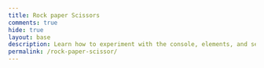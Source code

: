 ```yaml
---
title: Rock paper Scissors
comments: true
hide: true
layout: base
description: Learn how to experiment with the console, elements, and see OOP in action while playing Rock paper Scissors!
permalink: /rock-paper-scissor/
---
```



<div id="mainGameBox" style="max-width:700px;margin:64px auto 48px auto;position:relative;z-index:2;">
  <div id="gameContainer">
    <canvas id='gameCanvas' style="display:none"></canvas>
  </div>
</div>

<script type="module">

  let playerScore = 0;
let computerScore = 0;

    const instructionsStyle = `
  position: relative;
  margin: 64px auto 48px auto;
    background: linear-gradient(135deg, black, purple);
    color: white;
    padding: 30px;
    border-radius: 15px;
    z-index: 1000;
    max-width: 600px;
    width: 90%;
    max-height: 80vh;      /* added */
    overflow-y: auto;      /* added */
    font-family: 'Press Start 2P', cursive;
    border: 3px solid purple;
    box-shadow: 0 0 20px rgba(128, 0, 128, 0.5);
    text-align: center;
    `;

  const instructionsHTML = `
    <h2 style="color: purple; margin-bottom: 20px;">Rock Paper Scissors SHOOT!</h2>
    <div style="margin-bottom: 20px;">
      <p>Play the game from your browser console!</p>
      <p>Type <code>playRPS("rock")</code>, <code>playRPS("paper")</code>, or <code>playRPS("scissors")</code></p>
    </div>
    <div id="images" style="display:flex; justify-content:center; gap:20px; margin-bottom:14px;">
      <button id="rock-btn" style="background:none; border:none; padding:0; cursor:pointer;">
        <img id="rock-img" src="{{site.baseurl}}/images/rps/rock.jpg"
             style="width:100px; border:2px solid white; border-radius:10px;">
      </button>
      <button id="paper-btn" style="background:none; border:none; padding:0; cursor:pointer;">
        <img id="paper-img" src="{{site.baseurl}}/images/rps/paper.jpeg"
             style="width:100px; border:2px solid white; border-radius:10px;">
      </button>
      <button id="scissors-btn" style="background:none; border:none; padding:0; cursor:pointer;">
        <img id="scissors-img" src="{{site.baseurl}}/images/rps/scissors.jpeg"
             style="width:100px; border:2px solid white; border-radius:10px;">
      </button>
    </div>
    <div style="margin-bottom:18px; font-size:1.1em; color:#ffd700;">
      Click any icon to customize using the console!
    </div>
    <!-- mount battle canvas INSIDE the purple box so you can see it -->
    <div id="battleMount" style="display:block; margin:12px auto;"></div>

    <div id="resultBox" style="margin-top: 16px; font-size: 16px; color: yellow;"></div>
  `;
  const container = document.createElement("div");
  container.setAttribute("style", instructionsStyle);
  container.innerHTML = instructionsHTML;
  document.getElementById("mainGameBox").appendChild(container);

  // --- helper: highlight chosen image ---
  function highlightImage(id){
    ["rock-img","paper-img","scissors-img"].forEach(i=>{
      const el = document.getElementById(i);
      if(el) el.style.boxShadow = "";
    });
    const picked = document.getElementById(id);
    if(picked) picked.style.boxShadow = "0 0 30px 10px gold";
  }

  // --- OOP classes ---
  class BattleBackground {
    constructor(image, width, height, speedRatio=0.1){
      this.image = image;
      this.width = width;
      this.height = height;
      this.x = 0; this.y = 0;
      this.speed = 2 * speedRatio;
    }
    update(){ this.x = (this.x - this.speed) % this.width; }
    draw(ctx){
      if(!this.image.complete || this.image.naturalWidth===0) return;
      ctx.drawImage(this.image, this.x, this.y, this.width, this.height);
      ctx.drawImage(this.image, this.x + this.width, this.y, this.width, this.height);
    }
  }

  class BattleSprite {
    constructor(image, width, height, x, y){
      this.image = image;
      this.width = width; this.height = height;
      this.homeX = x; this.homeY = y;
      this.x = x; this.y = y;
      this.targetX = x; this.targetY = y;
      this.opacity = 1; this.scale = 1; this.rotation = 0;
      this.animating = false;
    }
    update(){
      if(this.animating){
        this.x += (this.targetX - this.x)*0.12;
        this.y += (this.targetY - this.y)*0.12;
      } else {
        // drift gently back to home
        this.x += (this.homeX - this.x)*0.08;
        this.y += (this.homeY - this.y)*0.08;
      }
    }
    draw(ctx){
      if(!this.image.complete || this.image.naturalWidth===0) return;
      ctx.save();
      ctx.globalAlpha = this.opacity;
      ctx.translate(this.x + this.width/2, this.y + this.height/2);
      ctx.rotate(this.rotation);
      ctx.scale(this.scale, this.scale);
      ctx.drawImage(this.image, -this.width/2, -this.height/2, this.width, this.height);
      ctx.restore();
    }
    resetVisuals(){
      this.opacity = 1; this.scale = 1; this.rotation = 0;
    }
    resetPosition(){
      this.x = this.homeX; this.y = this.homeY;
      this.targetX = this.homeX; this.targetY = this.homeY;
      this.animating = false;
    }
  }

  // --- Canvas mounted inside purple box ---
  const battleCanvas = document.createElement('canvas');
  battleCanvas.width = 360;
  battleCanvas.height = 180;
  battleCanvas.style.display = 'block';
  battleCanvas.style.margin = '0 auto';
  battleCanvas.style.background = '#111';
  battleCanvas.style.borderRadius = '12px';
  battleCanvas.style.boxShadow = '0 2px 12px rgba(0,0,0,0.18)';
  document.getElementById('battleMount').appendChild(battleCanvas);
  const ctx = battleCanvas.getContext('2d');

  // --- assets ---
  const bgImage = new Image();
  bgImage.src = '{{site.baseurl}}/images/platformer/backgrounds/alien_planet1.jpg';

  const rockImg = new Image();
  rockImg.src = '{{site.baseurl}}/images/rps/rock.jpg';
  const paperImg = new Image();
  paperImg.src = '{{site.baseurl}}/images/rps/paper.jpeg';
  const scissorsImg = new Image();
  scissorsImg.src = '{{site.baseurl}}/images/rps/scissors.jpeg';

  const bg = new BattleBackground(bgImage, battleCanvas.width, battleCanvas.height, 0.12);

  const sprites = {
  rock:     new BattleSprite(rockImg,     96, 96,  10, 42),
  paper:    new BattleSprite(paperImg,    96, 96, 132, 42),
  scissors: new BattleSprite(scissorsImg, 96, 96, 254, 42)
  };

  function resetAll(){
    Object.values(sprites).forEach(s=>{
      s.resetVisuals();
    });
    sprites.rock.x = 10; sprites.rock.y = 42; sprites.rock.targetX = 10; sprites.rock.targetY = 42; sprites.rock.homeX = 10; sprites.rock.homeY = 42;
    sprites.paper.x = 132; sprites.paper.y = 42; sprites.paper.targetX = 132; sprites.paper.targetY = 42; sprites.paper.homeX = 132; sprites.paper.homeY = 42;
    sprites.scissors.x = 254; sprites.scissors.y = 42; sprites.scissors.targetX = 254; sprites.scissors.targetY = 42; sprites.scissors.homeX = 254; sprites.scissors.homeY = 42;
  }

  // --- global battle state, rendered by a continuous loop ---
  const battle = {
    active: false,
    winner: null,
    loser: null,
    frames: 0,
    max: 120,
    tie: null
  };

  function startBattle(winner, loser){
    battle.active = true;
    battle.tie = null;
    battle.winner = winner;
    battle.loser = loser;
    battle.frames = 0;

    // set targets for "winner moves toward loser"
    sprites[winner].animating = true;
    sprites[winner].targetX = sprites[loser].homeX;
    sprites[winner].targetY = sprites[loser].homeY;

    // loser will fade/scale/rotate in the render loop
    sprites[loser].animating = false; // stays put, gets affected visually
  }

  function startTie(choice){
    battle.active = true;
    battle.tie = choice;
    battle.winner = null;
    battle.loser = null;
    battle.frames = 0;

    // small wiggle, no target move
    Object.values(sprites).forEach(s=>{ s.animating = false; });
  }

  // --- continuous render loop (always runs) ---
  function render(){
  ctx.clearRect(0,0,battleCanvas.width,battleCanvas.height);
  bg.update();  bg.draw(ctx);
  // Draw 'Animated Battle: OOP' text (smaller)
  ctx.save();
  ctx.font = "bold 14px 'Press Start 2P', cursive";
  ctx.fillStyle = "cyan";
  ctx.textAlign = "center";
  ctx.fillText("Animated Battle: OOP", battleCanvas.width/2, 24);
  ctx.restore();

    if(battle.active){
      const t = battle.frames / battle.max; // 0..1

      if(battle.tie){
        const wobble = Math.sin(battle.frames*0.3)*4;
        sprites[battle.tie].rotation = wobble * Math.PI/180;
      } else {
        // winner punch-in / pulse
        const w = sprites[battle.winner];
        const l = sprites[battle.loser];

        // winner pulse scale up then down
        const pulse = (battle.frames < battle.max/2)
          ? 1 + (battle.frames/(battle.max/2))*0.2
          : 1.2 - ((battle.frames - battle.max/2)/(battle.max/2))*0.2;
        w.scale = pulse;

        // loser fades & shrinks
        l.opacity = Math.max(0.15, 1 - t*0.85);
        l.scale   = Math.max(0.6, 1 - t*0.4);

        // matchup-specific flair
        if(battle.winner === "rock" && battle.loser === "scissors"){
          l.rotation = -t * (Math.PI/4);
        }
        if(battle.winner === "paper" && battle.loser === "rock"){
          // paper "covers" rock by moving slightly past center
          w.targetX = l.homeX - 6; w.targetY = l.homeY - 6;
        }
        if(battle.winner === "scissors" && battle.loser === "paper"){
          w.rotation =  t * (Math.PI/10);
          l.rotation = -t * (Math.PI/10);
        }
      }

      battle.frames++;
      if(battle.frames >= battle.max){
        battle.active = false;
        Object.values(sprites).forEach(s=>{ s.resetVisuals(); s.animating = false; });
      }
    }

    // update/draw sprites every frame
    Object.values(sprites).forEach(s=>{ s.update(); s.draw(ctx); });

    requestAnimationFrame(render);
  }
  render(); // kick off the engine once

  // --- game logic + console entry point ---
  window.playRPS = function(playerChoice){
    const choices = ["rock","paper","scissors"];
    if(!choices.includes(playerChoice)){
      console.log("Invalid choice. Use 'rock', 'paper', or 'scissors'.");
      return;
    }

    highlightImage(playerChoice+"-img");

    const computerChoice = choices[Math.floor(Math.random()*choices.length)];
    let resultText, winner=null, loser=null;

    if(playerChoice === computerChoice){
      resultText = "Tie!";
      startTie(playerChoice);
    } else if(
      (playerChoice==="rock" && computerChoice==="scissors") ||
      (playerChoice==="paper" && computerChoice==="rock") ||
      (playerChoice==="scissors" && computerChoice==="paper")
    ){
      resultText = "You Win!";
      winner = playerChoice; loser = computerChoice;
    } else {
      resultText = "You Lose!";
      winner = computerChoice; loser = playerChoice;
    }

    // --- Add scores here ---
    if(resultText === "You Win!") playerScore++;
    else if(resultText === "You Lose!") computerScore++;
    console.log(`Score → You: ${playerScore} | Computer: ${computerScore}`);

    document.getElementById("resultBox").innerHTML = `
      <p>You chose: <b>${playerChoice.toUpperCase()}</b></p>
      <p>Computer chose: <b>${computerChoice.toUpperCase()}</b></p>
      <h3 style="color: cyan;">${resultText}</h3>
    `;

    if(winner && loser) startBattle(winner, loser);

    console.log(`You chose: ${playerChoice.toUpperCase()}`);
    console.log(`Computer chose: ${computerChoice.toUpperCase()}`);
    console.log(`Result: ${resultText}`);
};


  class GameObject {
    constructor(id) {
      this.el = document.getElementById(id);
      if (!this.el) throw new Error(`Element #${id} not found`);
    }

    rotate(deg) {
      this.el.style.transform = `rotate(${deg}deg)`;
      return this;
    }

    setBorder(style) {
      this.el.style.border = style;
      return this;
    }

    setWidth(px) {
      this.el.style.width = `${px}px`;
      return this;
    }

    setColor(color) {
      this.el.style.backgroundColor = color;
      return this;
    }

    reset() {
      this.el.style.transform = "";
      this.el.style.border = "";
      this.el.style.width = "";
      this.el.style.backgroundColor = "";
      return this;
    }
  }

  // --- Specialized classes (extend GameObject) ---
  class Rock extends GameObject {
    constructor() { super("rock-img"); }
  }

  class Paper extends GameObject {
    constructor() { super("paper-img"); }
  }

  class Scissors extends GameObject {
    constructor() { super("scissors-img"); }
  }

  // --- Instances (global) ---
  const rock = new Rock();
  const paper = new Paper();
  const scissors = new Scissors();

  window.rock = rock;
  window.paper = paper;
  window.scissors = scissors;

  // --- inspect-learning alerts (unchanged) ---
  document.getElementById("rock-btn").addEventListener("click", () => {
    alert("🪨 Try in the console:\n\nrock.setBorder('4px solid lime');");
  });
  document.getElementById("paper-btn").addEventListener("click", () => {
    alert("📄 Try in the console:\n\npaper.rotate(15);");
  });
  document.getElementById("scissors-btn").addEventListener("click", () => {
    alert("✂️ Try in the console:\n\nscissors.setWidth(150);");
  });
  /* =======================
   🎛️ RPS Plugin Pack (Drop-in)
   Paste below your existing code in the same <script type="module">
   ======================= */

// --- tiny helpers ---
const $ = (sel) => document.querySelector(sel);
const resultBoxEl = document.getElementById("resultBox");

// --- 1) Floating HUD (score, reset, mute, auto) ---
const hud = document.createElement("div");
hud.style.cssText = `
  position: sticky; top: 12px; margin: 0 auto 16px; z-index: 1001;
  display:flex; gap:10px; align-items:center; justify-content:center;
`;
hud.innerHTML = `
  <div style="background:#191919;border:2px solid #7a00ff;border-radius:12px;
              padding:8px 12px;font:600 12px/1.2 system-ui, -apple-system, Segoe UI;
              color:#fff; box-shadow:0 6px 22px rgba(122,0,255,.25);">
    <span id="hudScore">Score → You: 0 | Computer: 0</span>
    <span style="margin-left:10px; opacity:.7;">(R/P/S keys work)</span>
    <div style="margin-top:6px; display:flex; gap:8px; justify-content:center;">
      <button id="btnReset" style="padding:6px 10px;border-radius:8px;border:1px solid #7a00ff;background:#2a2a2a;color:#fff;cursor:pointer;">Reset</button>
      <button id="btnMute"  style="padding:6px 10px;border-radius:8px;border:1px solid #7a00ff;background:#2a2a2a;color:#fff;cursor:pointer;">Mute: Off</button>
      <button id="btnAuto"  style="padding:6px 10px;border-radius:8px;border:1px solid #7a00ff;background:#2a2a2a;color:#fff;cursor:pointer;">Auto-Demo: Off</button>
    </div>
  </div>
`;
document.getElementById("mainGameBox").prepend(hud);

function updateHUD() {
  $("#hudScore").textContent = `Score → You: ${playerScore} | Computer: ${computerScore}`;
}

// --- 2) Persist scores (localStorage) ---
try {
  const saved = JSON.parse(localStorage.getItem("rpsScore") || "{}");
  if (Number.isFinite(saved.player) && Number.isFinite(saved.cpu)) {
    playerScore = saved.player;
    computerScore = saved.cpu;
    updateHUD();
  }
} catch (_) {}

function persistScores() {
  localStorage.setItem("rpsScore", JSON.stringify({ player: playerScore, cpu: computerScore }));
}

// --- 3) Add sounds (WebAudio) with Mute toggle ---
let audioCtx = null;
let muted = false;
function beep(freq = 440, dur = 0.12, type = "sine", gain = 0.06) {
  if (muted) return;
  if (!audioCtx) audioCtx = new (window.AudioContext || window.webkitAudioContext)();
  const o = audioCtx.createOscillator();
  const g = audioCtx.createGain();
  o.type = type; o.frequency.value = freq;
  g.gain.value = gain;
  o.connect(g); g.connect(audioCtx.destination);
  o.start();
  setTimeout(() => { o.stop(); }, dur * 1000);
}
function playWinSfx(){ beep(880, .08, "triangle", .08); setTimeout(()=>beep(1175, .1, "triangle", .08), 100); }
function playLoseSfx(){ beep(330, .12, "sawtooth", .07); setTimeout(()=>beep(247, .14, "sawtooth", .07), 120); }
function playTieSfx(){ beep(523, .08, "square", .06); setTimeout(()=>beep(523, .08, "square", .06), 100); }

// --- 4) Confetti burst on wins (tiny canvas particles) ---
const confettiCanvas = document.createElement("canvas");
confettiCanvas.width = 360; confettiCanvas.height = 180;
confettiCanvas.style.cssText = "position:absolute; pointer-events:none; inset:0; margin:auto; border-radius:12px;";
document.getElementById("battleMount").style.position = "relative";
document.getElementById("battleMount").appendChild(confettiCanvas);
const cctx = confettiCanvas.getContext("2d");
let confetti = [];
function confettiBurst(n = 32) {
  confetti = Array.from({length:n}, () => ({
    x: Math.random()*confettiCanvas.width,
    y: confettiCanvas.height/2,
    vx: (Math.random()*2-1)*2.2,
    vy: -Math.random()*3-1.5,
    life: 60 + Math.random()*30,
    r: 2 + Math.random()*3
  }));
}
function confettiTick(){
  cctx.clearRect(0,0,confettiCanvas.width, confettiCanvas.height);
  confetti.forEach(p=>{
    p.x += p.vx; p.y += p.vy; p.vy += 0.06; p.life--;
    cctx.globalAlpha = Math.max(0, p.life/90);
    cctx.beginPath(); cctx.arc(p.x,p.y,p.r,0,Math.PI*2); cctx.fill();
  });
  confetti = confetti.filter(p=>p.life>0);
  requestAnimationFrame(confettiTick);
}
confettiTick();

// --- 5) Keyboard controls: R / P / S ---
document.addEventListener("keydown", (e)=>{
  const k = e.key.toLowerCase();
  if (k === "r") playRPS("rock");
  if (k === "p") playRPS("paper");
  if (k === "s") playRPS("scissors");
});

// --- 6) Auto-demo (plays itself) ---
let autoTimer = null;
function toggleAuto() {
  if (autoTimer) {
    clearInterval(autoTimer); autoTimer = null;
    $("#btnAuto").textContent = "Auto-Demo: Off";
  } else {
    const choices = ["rock","paper","scissors"];
    autoTimer = setInterval(()=> playRPS(choices[Math.floor(Math.random()*3)]), 1100);
    $("#btnAuto").textContent = "Auto-Demo: On";
  }
}

// --- 7) Buttons: reset / mute / auto ---
$("#btnReset").addEventListener("click", ()=>{
  playerScore = 0; computerScore = 0; updateHUD(); persistScores();
});
$("#btnMute").addEventListener("click", ()=>{
  muted = !muted; $("#btnMute").textContent = `Mute: ${muted ? "On" : "Off"}`;
});
$("#btnAuto").addEventListener("click", toggleAuto);

// --- 8) Wrap playRPS to add effects *after* the original runs (no logic change) ---
const _playRPS = window.playRPS;
window.playRPS = function(choice){
  const ret = _playRPS(choice);      // run original logic
  updateHUD();                       // refresh HUD
  persistScores();                   // save scores

  // inspect result text to decide SFX / confetti
  const text = (resultBoxEl?.textContent || "").toLowerCase();
  if (text.includes("you win")) { playWinSfx(); confettiBurst(36); }
  else if (text.includes("you lose")) { playLoseSfx(); }
  else if (text.includes("tie")) { playTieSfx(); }
  return ret;
};

// --- 9) Tiny easter egg: Konami code swaps the background image ---
const konami = ["arrowup","arrowup","arrowdown","arrowdown","arrowleft","arrowright","arrowleft","arrowright","b","a"];
let konamiIdx = 0;
document.addEventListener("keydown", (e)=>{
  konamiIdx = (e.key.toLowerCase() === konami[konamiIdx]) ? konamiIdx+1 : 0;
  if (konamiIdx === konami.length) {
    konamiIdx = 0;
    // swap to a second background (add your own image path if you want)
    try {
      bgImage.src = '{{site.baseurl}}/images/platformer/backgrounds/alien_planet2.jpg';
      alert("🕹️ Konami unlocked! New background loaded.");
    } catch(_) {}
  }
});

</script>

